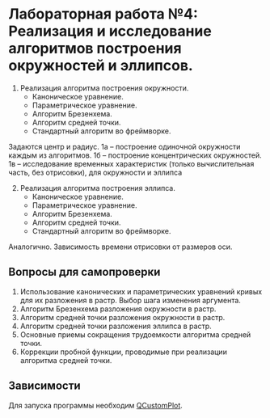 # Лабораторная работа №4: Реализация и исследование алгоритмов построения окружностей и эллипсов.
1. Реализация алгоритма построения окружности.
   - Каноническое уравнение.
   - Параметрическое уравнение.
   - Алгоритм Брезенхема.
   - Алгоритм средней точки.
   - Стандартный алгоритм во фреймворке.
 
Задаются центр и радиус. 1а – построение одиночной окружности каждым из алгоритмов. 1б – построение концентрических окружностей. 1в – исследование временных характеристик (только вычислительная часть, без отрисовки), для окружности и эллипса

2. Реализация алгоритма построения эллипса.
   - Каноническое уравнение.
   - Параметрическое уравнение.
   - Алгоритм Брезенхема.
   - Алгоритм средней точки.
   - Стандартный алгоритм во фреймворке.

Аналогично. Зависимость времени отрисовки от размеров оси.

## Вопросы для самопроверки
1. Использование канонических и параметрических уравнений кривых для их разложения в растр. Выбор шага изменения аргумента.
2. Алгоритм Брезенхема разложения окружности в растр.
3. Алгоритм средней точки разложения окружности в растр.
4. Алгоритм средней точки разложения эллипса в растр.
5. Основные приемы сокращения трудоемкости алгоритма средней точки.
6. Коррекции пробной функции, проводимые при реализации алгоритма средней точки.

## Зависимости
Для запуска программы необходим [QCustomPlot](https://www.qcustomplot.com/).

